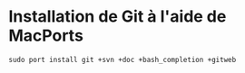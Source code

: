 # Installation de Git à l'aide de MacPorts


```
sudo port install git +svn +doc +bash_completion +gitweb
```